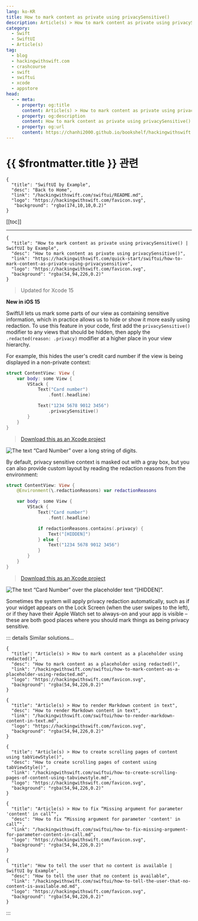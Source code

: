 ```yaml
---
lang: ko-KR
title: How to mark content as private using privacySensitive()
description: Article(s) > How to mark content as private using privacySensitive()
category:
  - Swift
  - SwiftUI
  - Article(s)
tag: 
  - blog
  - hackingwithswift.com
  - crashcourse
  - swift
  - swiftui
  - xcode
  - appstore
head:
  - - meta:
    - property: og:title
      content: Article(s) > How to mark content as private using privacySensitive()
    - property: og:description
      content: How to mark content as private using privacySensitive()
    - property: og:url
      content: https://chanhi2000.github.io/bookshelf/hackingwithswift.com/swiftui/how-to-mark-content-as-private-using-privacysensitive.html
---
```


# {{ $frontmatter.title }} 관련

```component VPCard
{
  "title": "SwiftUI by Example",
  "desc": "Back to Home",
  "link": "/hackingwithswift.com/swiftui/README.md",
  "logo": "https://hackingwithswift.com/favicon.svg",
   "background": "rgba(174,10,10,0.2)"
}
```

[[toc]]

---

```component VPCard
{
  "title": "How to mark content as private using privacySensitive() | SwiftUI by Example",
  "desc": "How to mark content as private using privacySensitive()",
  "link": "https://hackingwithswift.com/quick-start/swiftui/how-to-mark-content-as-private-using-privacysensitive",
  "logo": "https://hackingwithswift.com/favicon.svg",
  "background": "rgba(54,94,226,0.2)"
}
```

> Updated for Xcode 15

**New in iOS 15**

SwiftUI lets us mark some parts of our view as containing sensitive information, which in practice allows us to hide or show it more easily using redaction. To use this feature in your code, first add the `privacySensitive()` modifier to any views that should be hidden, then apply the `.redacted(reason: .privacy)` modifier at a higher place in your view hierarchy.

For example, this hides the user's credit card number if the view is being displayed in a non-private context:

```swift
struct ContentView: View {
    var body: some View {
        VStack {
            Text("Card number")
                .font(.headline)

            Text("1234 5678 9012 3456")
                .privacySensitive()
        }
    }
}
```

> [<FontIcon icon="fas fa-file-zipper"/>Download this as an Xcode project](https://hackingwithswift.com/files/projects/swiftui/how-to-mark-content-as-private-using-privacysensitive-1.zip)


![The text “Card Number” over a long string of digits.](https://hackingwithswift.com/img/books/quick-start/swiftui/how-to-mark-content-as-private-using-privacysensitive-1~dark.png)

By default, privacy sensitive context is masked out with a gray box, but you can also provide custom layout by reading the redaction reasons from the environment:

```swift
struct ContentView: View {
    @Environment(\.redactionReasons) var redactionReasons

    var body: some View {
        VStack {
            Text("Card number")
                .font(.headline)

            if redactionReasons.contains(.privacy) {
                Text("[HIDDEN]")
            } else {
                Text("1234 5678 9012 3456")
            }
        }
    }
}
```

> [<FontIcon icon="fas fa-file-zipper"/>Download this as an Xcode project](https://hackingwithswift.com/files/projects/swiftui/how-to-mark-content-as-private-using-privacysensitive-2.zip)


![The text “Card Number” over the placeholder text “[HIDDEN]”.](https://hackingwithswift.com/img/books/quick-start/swiftui/how-to-mark-content-as-private-using-privacysensitive-2~dark.png)

Sometimes the system will apply privacy redaction automatically, such as if your widget appears on the Lock Screen (when the user swipes to the left), or if they have their Apple Watch set to always-on and your app is visible – these are both good places where you should mark things as being privacy sensitive.

::: details Similar solutions…

```component VPCard
{
  "title": "Article(s) > How to mark content as a placeholder using redacted()",
  "desc": "How to mark content as a placeholder using redacted()",
  "link": "/hackingwithswift.com/swiftui/how-to-mark-content-as-a-placeholder-using-redacted.md",
  "logo": "https://hackingwithswift.com/favicon.svg",
  "background": "rgba(54,94,226,0.2)"
}
```

```component VPCard
{
  "title": "Article(s) > How to render Markdown content in text",
  "desc": "How to render Markdown content in text",
  "link": "/hackingwithswift.com/swiftui/how-to-render-markdown-content-in-text.md",
  "logo": "https://hackingwithswift.com/favicon.svg",
  "background": "rgba(54,94,226,0.2)"
}
```

```component VPCard
{
  "title": "Article(s) > How to create scrolling pages of content using tabViewStyle()",
  "desc": "How to create scrolling pages of content using tabViewStyle()",
  "link": "/hackingwithswift.com/swiftui/how-to-create-scrolling-pages-of-content-using-tabviewstyle.md",
  "logo": "https://hackingwithswift.com/favicon.svg",
  "background": "rgba(54,94,226,0.2)"
}
```

```component VPCard  
{
  "title": "Article(s) > How to fix “Missing argument for parameter 'content' in call”",
  "desc": "How to fix “Missing argument for parameter 'content' in call”",
  "link": "/hackingwithswift.com/swiftui/how-to-fix-missing-argument-for-parameter-content-in-call.md",
  "logo": "https://hackingwithswift.com/favicon.svg",
  "background": "rgba(54,94,226,0.2)"
}
```

```component VPCard
{
  "title": "How to tell the user that no content is available | SwiftUI by Example",
  "desc": "How to tell the user that no content is available",
  "link": "/hackingwithswift.com/swiftui/how-to-tell-the-user-that-no-content-is-available.md.md",
  "logo": "https://hackingwithswift.com/favicon.svg",
  "background": "rgba(54,94,226,0.2)"
}
```

:::

